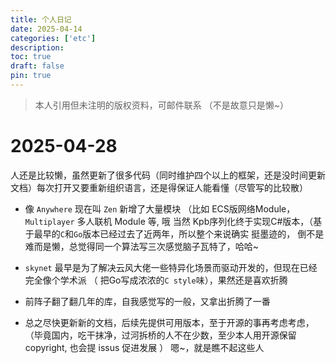 ```yaml
---
title: 个人日记
date: 2025-04-14
categories: ['etc']
description: 
toc: true
draft: false
pin: true
---
```


> 本人引用但未注明的版权资料，可邮件联系 （不是故意只是懒~）


# 2025-04-28

人还是比较懒，虽然更新了很多代码（同时维护四个以上的框架，还是没时间更新文档）每次打开又要重新组织语言，还是得保证人能看懂（尽管写的比较散）

+ 像 `Anywhere` 现在叫 `Zen` 新增了大量模块 （比如 ECS版网络Module，`Multiplayer` 多人联机 Module 等, 哦 当然 Kpb序列化终于实现C#版本，（基于最早的`C`和`Go`版本已经过去了近两年，所以整个来说确实
挺墨迹的， 倒不是难而是懒，总觉得同一个算法写三次感觉脑子瓦特了，哈哈~

+ `skynet` 最早是为了解决云风大佬一些特异化场景而驱动开发的，但现在已经完全像个学术派 （ 把Go写成浓浓的`C style`味），果然还是喜欢折腾

+ 前阵子翻了翻几年的库，自我感觉写的一般，又拿出折腾了一番

+ 总之尽快更新新的文档，后续先提供可用版本，至于开源的事再考虑考虑，（毕竟国内，吃干抹净，过河拆桥的人不在少数，至少本人用开源保留 copyright, 也会提 issus 促进发展 ） 嗯~，就是瞧不起这些人
